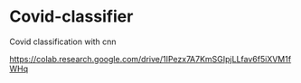 # Covid-classifier
Covid classification with cnn

https://colab.research.google.com/drive/1IPezx7A7KmSGIpjLLfav6f5iXVM1fWHq
